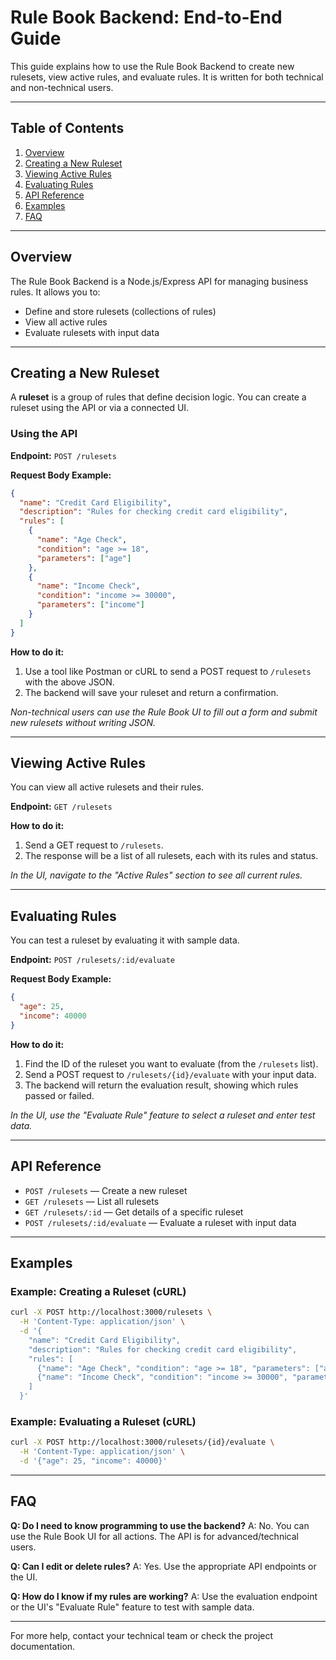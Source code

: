 # Rule Book Backend: End-to-End Guide

This guide explains how to use the Rule Book Backend to create new rulesets, view active rules, and evaluate rules. It is written for both technical and non-technical users.

---

## Table of Contents
1. [Overview](#overview)
2. [Creating a New Ruleset](#creating-a-new-ruleset)
3. [Viewing Active Rules](#viewing-active-rules)
4. [Evaluating Rules](#evaluating-rules)
5. [API Reference](#api-reference)
6. [Examples](#examples)
7. [FAQ](#faq)

---

## Overview

The Rule Book Backend is a Node.js/Express API for managing business rules. It allows you to:
- Define and store rulesets (collections of rules)
- View all active rules
- Evaluate rulesets with input data

---

## Creating a New Ruleset

A **ruleset** is a group of rules that define decision logic. You can create a ruleset using the API or via a connected UI.

### Using the API

**Endpoint:** `POST /rulesets`

**Request Body Example:**
```json
{
  "name": "Credit Card Eligibility",
  "description": "Rules for checking credit card eligibility",
  "rules": [
    {
      "name": "Age Check",
      "condition": "age >= 18",
      "parameters": ["age"]
    },
    {
      "name": "Income Check",
      "condition": "income >= 30000",
      "parameters": ["income"]
    }
  ]
}
```

**How to do it:**
1. Use a tool like Postman or cURL to send a POST request to `/rulesets` with the above JSON.
2. The backend will save your ruleset and return a confirmation.

*Non-technical users can use the Rule Book UI to fill out a form and submit new rulesets without writing JSON.*

---

## Viewing Active Rules

You can view all active rulesets and their rules.

**Endpoint:** `GET /rulesets`

**How to do it:**
1. Send a GET request to `/rulesets`.
2. The response will be a list of all rulesets, each with its rules and status.

*In the UI, navigate to the "Active Rules" section to see all current rules.*

---

## Evaluating Rules

You can test a ruleset by evaluating it with sample data.

**Endpoint:** `POST /rulesets/:id/evaluate`

**Request Body Example:**
```json
{
  "age": 25,
  "income": 40000
}
```

**How to do it:**
1. Find the ID of the ruleset you want to evaluate (from the `/rulesets` list).
2. Send a POST request to `/rulesets/{id}/evaluate` with your input data.
3. The backend will return the evaluation result, showing which rules passed or failed.

*In the UI, use the "Evaluate Rule" feature to select a ruleset and enter test data.*

---

## API Reference

- `POST /rulesets` — Create a new ruleset
- `GET /rulesets` — List all rulesets
- `GET /rulesets/:id` — Get details of a specific ruleset
- `POST /rulesets/:id/evaluate` — Evaluate a ruleset with input data

---

## Examples

### Example: Creating a Ruleset (cURL)
```bash
curl -X POST http://localhost:3000/rulesets \
  -H 'Content-Type: application/json' \
  -d '{
    "name": "Credit Card Eligibility",
    "description": "Rules for checking credit card eligibility",
    "rules": [
      {"name": "Age Check", "condition": "age >= 18", "parameters": ["age"]},
      {"name": "Income Check", "condition": "income >= 30000", "parameters": ["income"]}
    ]
  }'
```

### Example: Evaluating a Ruleset (cURL)
```bash
curl -X POST http://localhost:3000/rulesets/{id}/evaluate \
  -H 'Content-Type: application/json' \
  -d '{"age": 25, "income": 40000}'
```

---

## FAQ

**Q: Do I need to know programming to use the backend?**
A: No. You can use the Rule Book UI for all actions. The API is for advanced/technical users.

**Q: Can I edit or delete rules?**
A: Yes. Use the appropriate API endpoints or the UI.

**Q: How do I know if my rules are working?**
A: Use the evaluation endpoint or the UI's "Evaluate Rule" feature to test with sample data.

---

For more help, contact your technical team or check the project documentation.
